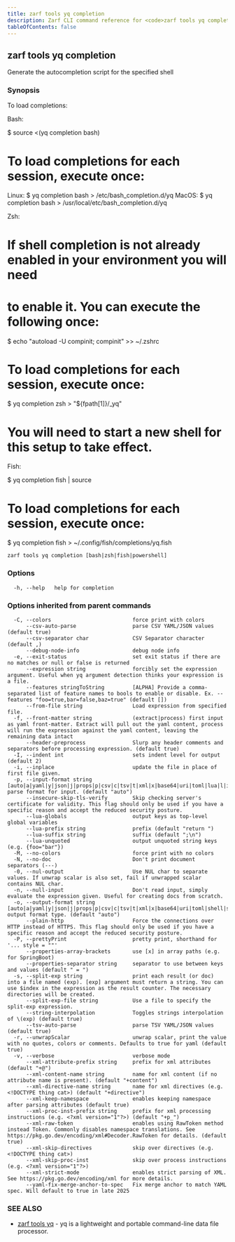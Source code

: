```yaml
---
title: zarf tools yq completion
description: Zarf CLI command reference for <code>zarf tools yq completion</code>.
tableOfContents: false
---
```


<!-- Page generated by Zarf; DO NOT EDIT -->

## zarf tools yq completion

Generate the autocompletion script for the specified shell

### Synopsis

To load completions:

Bash:

$ source <(yq completion bash)

# To load completions for each session, execute once:
Linux:
  $ yq completion bash > /etc/bash_completion.d/yq
MacOS:
  $ yq completion bash > /usr/local/etc/bash_completion.d/yq

Zsh:

# If shell completion is not already enabled in your environment you will need
# to enable it.  You can execute the following once:

$ echo "autoload -U compinit; compinit" >> ~/.zshrc

# To load completions for each session, execute once:
$ yq completion zsh > "${fpath[1]}/_yq"

# You will need to start a new shell for this setup to take effect.

Fish:

$ yq completion fish | source

# To load completions for each session, execute once:
$ yq completion fish > ~/.config/fish/completions/yq.fish


```
zarf tools yq completion [bash|zsh|fish|powershell]
```

### Options

```
  -h, --help   help for completion
```

### Options inherited from parent commands

```
  -C, --colors                          force print with colors
      --csv-auto-parse                  parse CSV YAML/JSON values (default true)
      --csv-separator char              CSV Separator character (default ,)
      --debug-node-info                 debug node info
  -e, --exit-status                     set exit status if there are no matches or null or false is returned
      --expression string               forcibly set the expression argument. Useful when yq argument detection thinks your expression is a file.
      --features stringToString         [ALPHA] Provide a comma-separated list of feature names to bools to enable or disable. Ex. --features "foo=true,bar=false,baz=true" (default [])
      --from-file string                Load expression from specified file.
  -f, --front-matter string             (extract|process) first input as yaml front-matter. Extract will pull out the yaml content, process will run the expression against the yaml content, leaving the remaining data intact
      --header-preprocess               Slurp any header comments and separators before processing expression. (default true)
  -I, --indent int                      sets indent level for output (default 2)
  -i, --inplace                         update the file in place of first file given.
  -p, --input-format string             [auto|a|yaml|y|json|j|props|p|csv|c|tsv|t|xml|x|base64|uri|toml|lua|l|ini|i] parse format for input. (default "auto")
      --insecure-skip-tls-verify        Skip checking server's certificate for validity. This flag should only be used if you have a specific reason and accept the reduced security posture.
      --lua-globals                     output keys as top-level global variables
      --lua-prefix string               prefix (default "return ")
      --lua-suffix string               suffix (default ";\n")
      --lua-unquoted                    output unquoted string keys (e.g. {foo="bar"})
  -M, --no-colors                       force print with no colors
  -N, --no-doc                          Don't print document separators (---)
  -0, --nul-output                      Use NUL char to separate values. If unwrap scalar is also set, fail if unwrapped scalar contains NUL char.
  -n, --null-input                      Don't read input, simply evaluate the expression given. Useful for creating docs from scratch.
  -o, --output-format string            [auto|a|yaml|y|json|j|props|p|csv|c|tsv|t|xml|x|base64|uri|toml|shell|s|lua|l|ini|i] output format type. (default "auto")
      --plain-http                      Force the connections over HTTP instead of HTTPS. This flag should only be used if you have a specific reason and accept the reduced security posture.
  -P, --prettyPrint                     pretty print, shorthand for '... style = ""'
      --properties-array-brackets       use [x] in array paths (e.g. for SpringBoot)
      --properties-separator string     separator to use between keys and values (default " = ")
  -s, --split-exp string                print each result (or doc) into a file named (exp). [exp] argument must return a string. You can use $index in the expression as the result counter. The necessary directories will be created.
      --split-exp-file string           Use a file to specify the split-exp expression.
      --string-interpolation            Toggles strings interpolation of \(exp) (default true)
      --tsv-auto-parse                  parse TSV YAML/JSON values (default true)
  -r, --unwrapScalar                    unwrap scalar, print the value with no quotes, colors or comments. Defaults to true for yaml (default true)
  -v, --verbose                         verbose mode
      --xml-attribute-prefix string     prefix for xml attributes (default "+@")
      --xml-content-name string         name for xml content (if no attribute name is present). (default "+content")
      --xml-directive-name string       name for xml directives (e.g. <!DOCTYPE thing cat>) (default "+directive")
      --xml-keep-namespace              enables keeping namespace after parsing attributes (default true)
      --xml-proc-inst-prefix string     prefix for xml processing instructions (e.g. <?xml version="1"?>) (default "+p_")
      --xml-raw-token                   enables using RawToken method instead Token. Commonly disables namespace translations. See https://pkg.go.dev/encoding/xml#Decoder.RawToken for details. (default true)
      --xml-skip-directives             skip over directives (e.g. <!DOCTYPE thing cat>)
      --xml-skip-proc-inst              skip over process instructions (e.g. <?xml version="1"?>)
      --xml-strict-mode                 enables strict parsing of XML. See https://pkg.go.dev/encoding/xml for more details.
      --yaml-fix-merge-anchor-to-spec   Fix merge anchor to match YAML spec. Will default to true in late 2025
```

### SEE ALSO

* [zarf tools yq](/commands/zarf_tools_yq/)	 - yq is a lightweight and portable command-line data file processor.

